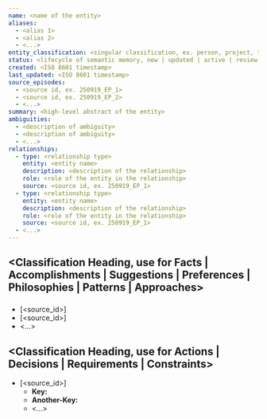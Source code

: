 ```yaml
---
name: <name of the entity>
aliases:
  - <alias 1>
  - <alias 2>
  - <...>
entity_classification: <singular classification, ex. person, project, technology/database, technology/framework, concept>
status: <lifecycle of semantic memory, new | updated | active | review-needed | archived>
created: <ISO 8601 timestamp>
last_updated: <ISO 8601 timestamp>
source_episodes: 
  - <source id, ex. 250919_EP_1>
  - <source id, ex. 250919_EP_2>
  - <...>
summary: <high-level abstract of the entity>
ambiguities:
  - <description of ambiguity>
  - <description of ambiguity>
  - <...>
relationships:
  - type: <relationship type>
    entity: <entity name>
    description: <description of the relationship>
    role: <role of the entity in the relationship>
    source: <source id, ex. 250919_EP_1>
  - type: <relationship type>
    entity: <entity name>
    description: <description of the relationship>
    role: <role of the entity in the relationship>
    source: <source id, ex. 250919_EP_1>
  - <...>
---
```


## <Classification Heading, use for Facts | Accomplishments | Suggestions | Preferences | Philosophies | Patterns | Approaches>

### <Topic>
- <Item content> [<source_id>]
- <Item content> [<source_id>]
- <...>

<!-- Examples:
## Facts

### Integrations
- Already integrated in the GenAI Launchpad platform [250926_EP_1]
- Provides excellent async support for handling multiple audio uploads [250926_EP_1]

### Capabilities
- Provides temporal awareness for tracking when skills were learned and experiences evolved [250919_EP_1]
- Handles incremental updates exactly as needed for continuous audio log processing [250919_EP_1]

## Accomplishments

### Specifications
- Created Product Specification (PS-001) defining vision, users, and requirements [250919_EP_1]
- Created Architecture Specification (AS-001) with event-driven microservices design [250919_EP_1]

## Suggestions

### Technology Choices
- Use PydanticAI for the new LLM integration [250926_EP_1]

### Testing Processes
- Test the new LLM integration with the new feature [250926_EP_1]

## Preferences

### Architectural
- Prefers self-hosted solutions when simple (like Docker containers for Whisper) [250919_EP_1]
- Favor monolithic repositories (monorepos) for related projects to simplify dependency management and cross-project refactoring [250919_EP_1]
- Prefers combining libraries like Tremor + React Flow rather than all-in-one solutions [250919_EP_1]

### Tooling
- Prefers using uv for Python backend dependency management [EP:250919_EP_1]
- Prefers using pnpm for frontend package management [EP:250919_EP_1]

## Philosophies

### Technology Strategy
- Believes in leveraging existing platforms rather than building from scratch [250919_EP_1]

### Software Design
- Values simplicity and maintainability in technology choices [250919_EP_1]

### Communication Strategy
- Values clear documentation where non-technical people can understand architectural decisions [250919_EP_1]

## Patterns

### Expert Consultation Strategy
- Identifies appropriate domain experts based on project requirements and creates parallel consultation tasks [EP:250919_EP_1]
- Combines inputs from multiple experts into coherent, implementable system designs [EP:250919_EP_1]

### High-Level Focus
- Maintains architectural perspective, avoiding code examples and staying at system design level [EP:250919_EP_1]

## Approaches

### Approval Process
- Reviews specifications thoroughly and requests improvements for clarity before approving (e.g., requesting more verbose ADRs, adding role columns to tech stack tables) [EP:250919_EP_1]
- Prefers decisions with clear reasoning, especially for non-technical stakeholders [EP:250919_EP_1]

-->

## <Classification Heading, use for Actions | Decisions | Requirements | Constraints>

- **<Item Title>** [<source_id>]
  - **Key:** <Value>
  - **Another-Key:** <Value>
  - <...>

<!-- Required Keys:

Actions:
  - Priority # Critical, High, Medium, Low, None
  - Owner # Name of the person responsible for the action
  - Status # Not Started, Blocked, In Progress, Done
  - Description # Description of the action
  - Created # YYYY-MM-DD
  - Due # YYYY-MM-DD (set to none if not provided)

Decisions:
  - Category # Grouping for similar decisions and area of impact
  - Status # Open, Final, Archived
  - Created # YYYY-MM-DD
  - Rationale # Reasoning for the decision
  - Impact # Describe areas that are affected by the decision

Requirements:
  - Category # Grouping for similar requirements and area of impact
  - Priority # Critical, High, Medium, Low
  - Status # Open, Fulfilled, Rejected
  - Details # Description of the requirement
  - Created # YYYY-MM-DD
  
Constraints:
  - Category # Grouping for similar constraints and area of impact
  - Status # Active, Inactive
  - Scope # Describe the scope of the constraint
  - Reason # Reasoning for the constraint
  - Created # YYYY-MM-DD
-->

<!-- Examples:
## Decisions

- **Preferred Framework: PydanticAI over LangChain** [250926_EP_1]
  - **Category:** Technology Choices
  - **Status:** Final
  - **Date:** 2025-09-19
  - **Rationale:** Simpler API, superior type safety, and a smaller dependency footprint
  - **Impact:** More controlled and predictable behavior

- **Primary Communication Tool: Slack over Microsoft Teams** [250620_IT_EVAL_7]
  - **Category:** Communication Tools
  - **Status:** Archived
  - **Date:** 2025-06-20
  - **Rationale:** At the time, Slack offered a superior user experience and a more extensive ecosystem of app integrations
  - **Impact:** Not in line with our current communication tools

## Actions

- **Task: Document the new integration with Graphiti** [250927_MEET_3]
  - **Priority:** High (other priorities: Med, Low, Undefined)
  - **Owner:** George Miller
  - **Status:** Not Started (other statuses: Blocked, In Progress, Done)
  - **Blocker:** None
  - **Description:** Document the new integration with Graphiti
  - **Created:** 2025-09-27
  - **Due:** 2025-10-04 (set to none if not provided)

- **Task: Evaluate three alternative data visualization libraries for the new dashboard** [250927_FE_GUILD_4]
  - **Priority:** High (other priorities: Med, Low, Undefined)
  - **Owner:** Frontend Team
  - **Status:** Blocked (other statuses: Not Started, In Progress, Done)
  - **Blocker:** Awaiting final requirements from the Product team
  - **Description:** Evaluate three alternative data visualization libraries for the new dashboard
  - **Created:** 2025-09-27
  - **Due:** 2025-10-24 (set to none if not provided)

## Constraints

- **Backend Language: We must use Python 3.12** [250927_MEET_3]
  - **Category:** Technology Constraints
  - **Status:** Active
  - **Scope:** All backend services
  - **Reason:** Python 3.12 is the most compatible version of Python and is the only version that supports the features we need

- **Package Licensing: Must use MIT or Apache 2.0 licenses** [250701_OSS_POLICY_1]
  - **Category:** Legal/Compliance Constraints
  - **Status:** Active
  - **Scope:** All third-party software dependencies
  - **Reason:** To avoid the legal complexities and obligations associated with more restrictive licenses like GPL

## Requirements

- **Requirement: Users must be able to reset their password via email** [250815_PROD_SPEC_1]
  - **Category:** Functional
  - **Priority:** Critical
  - **Status:** Fulfilled
  - **Details:** The system must send a unique, single-use link to the user's registered email address that allows them to set a new password

- **Requirement: The checkout process must not exceed three steps** [250801_UX_STUDY_5]
  - **Category:** User Experience
  - **Priority:** High
  - **Status:** Active
  - **Details:** To reduce cart abandonment, the user journey from "Add to Cart" to "Purchase Complete" must be streamlined
-->